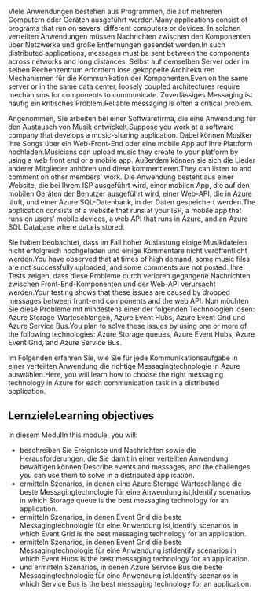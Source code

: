 <span data-ttu-id="71556-101">Viele Anwendungen bestehen aus Programmen, die auf mehreren Computern oder Geräten ausgeführt werden.</span><span class="sxs-lookup"><span data-stu-id="71556-101">Many applications consist of programs that run on several different computers or devices.</span></span> <span data-ttu-id="71556-102">In solchen verteilten Anwendungen müssen Nachrichten zwischen den Komponenten über Netzwerke und große Entfernungen gesendet werden.</span><span class="sxs-lookup"><span data-stu-id="71556-102">In such distributed applications, messages must be sent between the components across networks and long distances.</span></span> <span data-ttu-id="71556-103">Selbst auf demselben Server oder im selben Rechenzentrum erfordern lose gekoppelte Architekturen Mechanismen für die Kommunikation der Komponenten.</span><span class="sxs-lookup"><span data-stu-id="71556-103">Even on the same server or in the same data center, loosely coupled architectures require mechanisms for components to communicate.</span></span> <span data-ttu-id="71556-104">Zuverlässiges Messaging ist häufig ein kritisches Problem.</span><span class="sxs-lookup"><span data-stu-id="71556-104">Reliable messaging is often a critical problem.</span></span>

<span data-ttu-id="71556-105">Angenommen, Sie arbeiten bei einer Softwarefirma, die eine Anwendung für den Austausch von Musik entwickelt.</span><span class="sxs-lookup"><span data-stu-id="71556-105">Suppose you work at a software company that develops a music-sharing application.</span></span> <span data-ttu-id="71556-106">Dabei können Musiker ihre Songs über ein Web-Front-End oder eine mobile App auf Ihre Plattform hochladen.</span><span class="sxs-lookup"><span data-stu-id="71556-106">Musicians can upload music they create to your platform by using a web front end or a mobile app.</span></span> <span data-ttu-id="71556-107">Außerdem können sie sich die Lieder anderer Mitglieder anhören und diese kommentieren.</span><span class="sxs-lookup"><span data-stu-id="71556-107">They can listen to and comment on other members' work.</span></span> <span data-ttu-id="71556-108">Die Anwendung besteht aus einer Website, die bei Ihrem ISP ausgeführt wird, einer mobilen App, die auf den mobilen Geräten der Benutzer ausgeführt wird, einer Web-API, die in Azure läuft, und einer Azure SQL-Datenbank, in der Daten gespeichert werden.</span><span class="sxs-lookup"><span data-stu-id="71556-108">The application consists of a website that runs at your ISP, a mobile app that runs on users' mobile devices, a web API that runs in Azure, and an Azure SQL Database where data is stored.</span></span>

<span data-ttu-id="71556-109">Sie haben beobachtet, dass im Fall hoher Auslastung einige Musikdateien nicht erfolgreich hochgeladen und einige Kommentare nicht veröffentlicht werden.</span><span class="sxs-lookup"><span data-stu-id="71556-109">You have observed that at times of high demand, some music files are not successfully uploaded, and some comments are not posted.</span></span> <span data-ttu-id="71556-110">Ihre Tests zeigen, dass diese Probleme durch verloren gegangene Nachrichten zwischen Front-End-Komponenten und der Web-API verursacht werden.</span><span class="sxs-lookup"><span data-stu-id="71556-110">Your testing shows that these issues are caused by dropped messages between front-end components and the web API.</span></span> <span data-ttu-id="71556-111">Nun möchten Sie diese Probleme mit mindestens einer der folgenden Technologien lösen: Azure Storage-Warteschlangen, Azure Event Hubs, Azure Event Grid und Azure Service Bus.</span><span class="sxs-lookup"><span data-stu-id="71556-111">You plan to solve these issues by using one or more of the following technologies: Azure Storage queues, Azure Event Hubs, Azure Event Grid, and Azure Service Bus.</span></span>

<span data-ttu-id="71556-112">Im Folgenden erfahren Sie, wie Sie für jede Kommunikationsaufgabe in einer verteilten Anwendung die richtige Messagingtechnologie in Azure auswählen.</span><span class="sxs-lookup"><span data-stu-id="71556-112">Here, you will learn how to choose the right messaging technology in Azure for each communication task in a distributed application.</span></span>

## <a name="learning-objectives"></a><span data-ttu-id="71556-113">Lernziele</span><span class="sxs-lookup"><span data-stu-id="71556-113">Learning objectives</span></span>
<span data-ttu-id="71556-114">In diesem Modul</span><span class="sxs-lookup"><span data-stu-id="71556-114">In this module, you will:</span></span>

- <span data-ttu-id="71556-115">beschreiben Sie Ereignisse und Nachrichten sowie die Herausforderungen, die Sie damit in einer verteilten Anwendung bewältigen können,</span><span class="sxs-lookup"><span data-stu-id="71556-115">Describe events and messages, and the challenges you can use them to solve in a distributed application.</span></span>
- <span data-ttu-id="71556-116">ermitteln Szenarios, in denen eine Azure Storage-Warteschlange die beste Messagingtechnologie für eine Anwendung ist,</span><span class="sxs-lookup"><span data-stu-id="71556-116">Identify scenarios in which Storage queue is the best messaging technology for an application.</span></span>
- <span data-ttu-id="71556-117">ermitteln Szenarios, in denen Event Grid die beste Messagingtechnologie für eine Anwendung ist,</span><span class="sxs-lookup"><span data-stu-id="71556-117">Identify scenarios in which Event Grid is the best messaging technology for an application.</span></span>
- <span data-ttu-id="71556-118">ermitteln Szenarios, in denen Event Grid die beste Messagingtechnologie für eine Anwendung ist</span><span class="sxs-lookup"><span data-stu-id="71556-118">Identify scenarios in which Event Hubs is the best messaging technology for an application.</span></span>
- <span data-ttu-id="71556-119">und ermitteln Szenarios, in denen Azure Service Bus die beste Messagingtechnologie für eine Anwendung ist.</span><span class="sxs-lookup"><span data-stu-id="71556-119">Identify scenarios in which Service Bus is the best messaging technology for an application.</span></span>